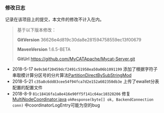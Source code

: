 ### 修改日志

记录在该项目上的提交，本文件的修改不计入在内。

> 基于以下版本修改：
>
> **GitVersion**  36626e4d819c30da8e281594758559ec13f00679
>
> **MavenVersion**  1.6.5-BETA
>
> **GitUrl**  https://github.com/MyCATApache/Mycat-Server.git

- 2018-5-17 `0e9cb6f20459dcf2491c51958ea50a06b1091199` 添加了根据字符子串取模计算分区号的分片算法[PartitionDirectBySubStringMod](https://github.com/Sunxiai51/Mycat-Server/blob/0e9cb6f20459dcf2491c51958ea50a06b1091199/src/main/java/io/mycat/route/function/PartitionDirectBySubStringMod.java)
- 2018-5-21 `c35a8c6dd83cee54f94fca7d2e152a602350db3e` 上传了ewallet分表配置的配置文件
- 2018-8-9 `81c18416fa1a8e416e90ff5f141c64ac10328206` 修复 [MultiNodeCoordinator.java](https://github.com/Sunxiai51/Mycat-Server/blob/81c18416fa1a8e416e90ff5f141c64ac10328206/src/main/java/io/mycat/backend/mysql/nio/handler/MultiNodeCoordinator.java) `okResponse(byte[] ok, BackendConnection conn)` 中coordinatorLogEntry可能为空的bug

